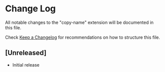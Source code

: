 # Change Log
All notable changes to the "copy-name" extension will be documented in this file.

Check [Keep a Changelog](http://keepachangelog.com/) for recommendations on how to structure this file.

## [Unreleased]
- Initial release